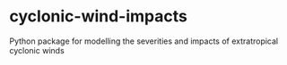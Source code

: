 # cyclonic-wind-impacts
Python package for modelling the severities and impacts of extratropical cyclonic winds

